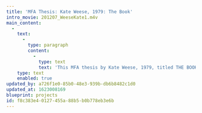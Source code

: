 ```yaml
---
title: 'MFA Thesis: Kate Weese, 1979: The Book'
intro_movie: 201207_WeeseKate1.m4v
main_content:
  -
    text:
      -
        type: paragraph
        content:
          -
            type: text
            text: 'This MFA thesis by Kate Weese, 1979, titled THE BOOK, explores the options to consider the book as an object to serve the user as an integral system experience for the content it communicates.'
    type: text
    enabled: true
updated_by: a726f1e0-85b0-48e3-939b-db6b8482c1d0
updated_at: 1623008169
blueprint: projects
id: f8c383e4-0127-455a-88b5-b0b778eb3e6b
---
```

